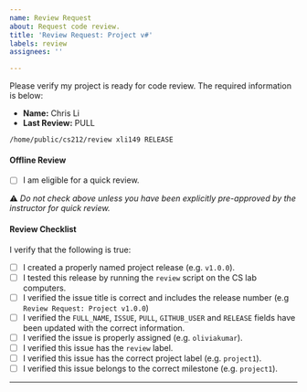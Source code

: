 ```yaml
---
name: Review Request
about: Request code review.
title: 'Review Request: Project v#'
labels: review
assignees: ''

---
```


Please verify my project is ready for code review. The required information is below:

  - **Name:** Chris Li
  - **Last Review:** PULL

```
/home/public/cs212/review xli149 RELEASE
```

#### Offline Review

  - [ ] I am eligible for a quick review.

:warning: *Do not check above unless you have been explicitly pre-approved by the instructor for quick review.*

#### Review Checklist

I verify that the following is true:

  - [ ] I created a properly named project release (e.g. `v1.0.0`).
  - [ ] I tested this release by running the `review` script on the CS lab computers.
  - [ ] I verified the issue title is correct and includes the release number (e.g `Review Request: Project v1.0.0`)
  - [ ] I verified the `FULL_NAME`, `ISSUE`, `PULL`, `GITHUB_USER` and `RELEASE` fields have been updated with the correct information.
  - [ ] I verified the issue is properly assigned (e.g. `oliviakumar`).
  - [ ] I verified this issue has the `review` label.
  - [ ] I verified this issue has the correct project label (e.g. `project1`).
  - [ ] I verified this issue belongs to the correct milestone (e.g. `project1`).

----

